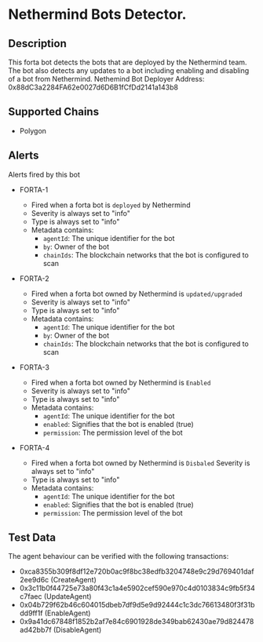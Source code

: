 # Nethermind Bots Detector.

## Description

This forta bot detects the bots that are deployed by the Nethermind team. The bot also detects any updates to a bot including enabling and disabling of a bot from Nethermind.
Nethemind Bot Deployer Address: 0x88dC3a2284FA62e0027d6D6B1fCfDd2141a143b8

## Supported Chains

- Polygon

## Alerts

Alerts fired by this bot

- FORTA-1

  - Fired when a forta bot is `deployed` by Nethermind
  - Severity is always set to "info"
  - Type is always set to "info"
  - Metadata contains:
    - `agentId`: The unique identifier for the bot
    - `by`: Owner of the bot
    - `chainIds`: The blockchain networks that the bot is configured to scan

- FORTA-2

  - Fired when a forta bot owned by Nethermind is `updated/upgraded`
  - Severity is always set to "info"
  - Type is always set to "info"
  - Metadata contains:
    - `agentId`: The unique identifier for the bot
    - `by`: Owner of the bot
    - `chainIds`: The blockchain networks that the bot is configured to scan

- FORTA-3

  - Fired when a forta bot owned by Nethermind is `Enabled`
  - Severity is always set to "info"
  - Type is always set to "info"
  - Metadata contains:
    - `agentId`: The unique identifier for the bot
    - `enabled`: Signifies that the bot is enabled (true)
    - `permission`: The permission level of the bot

- FORTA-4
  - Fired when a forta bot owned by Nethermind is `Disbaled`
    Severity is always set to "info"
  - Type is always set to "info"
  - Metadata contains:
    - `agentId`: The unique identifier for the bot
    - `enabled`: Signifies that the bot is enabled (true)
    - `permission`: The permission level of the bot

## Test Data

The agent behaviour can be verified with the following transactions:

- 0xca8355b309f8df12e720b0ac9f8bc38edfb3204748e9c29d769401daf2ee9d6c (CreateAgent)
- 0x3c11b0f44725e73a80f43c1a4e5902cef590e970c4d0103834c9fb5f34c7faec (UpdateAgent)
- 0x04b729f62b46c604015dbeb7df9d5e9d92444c1c3dc76613480f3f31bdd9ff1f (EnableAgent)
- 0x9a41dc67848f1852b2af7e84c6901928de349bab62430ae79d824478ad42bb7f (DisableAgent)
